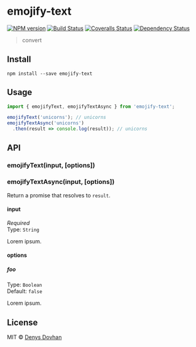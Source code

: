 # emojify-text

[![NPM version][npm-image]][npm-url]
[![Build Status][travis-image]][travis-url]
[![Coveralls Status][coveralls-image]][coveralls-url]
[![Dependency Status][depstat-image]][depstat-url]

> convert

## Install

    npm install --save emojify-text

## Usage

```js
import { emojifyText, emojifyTextAsync } from 'emojify-text';

emojifyText('unicorns'); // unicorns
emojifyTextAsync('unicorns')
  .then(result => console.log(result)); // unicorns
```

## API

### emojifyText(input, [options])

### emojifyTextAsync(input, [options])

Return a promise that resolves to `result`.

#### input

*Required*  
Type: `String`

Lorem ipsum.

#### options

##### foo

Type: `Boolean`  
Default: `false`

Lorem ipsum.

## License

MIT © [Denys Dovhan](http://denysdovhan.com)

[npm-url]: https://npmjs.org/package/emojify-text
[npm-image]: https://img.shields.io/npm/v/emojify-text.svg?style=flat-square

[travis-url]: https://travis-ci.org/denysdovhan/emojify-text
[travis-image]: https://img.shields.io/travis/denysdovhan/emojify-text.svg?style=flat-square

[coveralls-url]: https://coveralls.io/r/denysdovhan/emojify-text
[coveralls-image]: https://img.shields.io/coveralls/denysdovhan/emojify-text.svg?style=flat-square

[depstat-url]: https://david-dm.org/denysdovhan/emojify-text
[depstat-image]: https://david-dm.org/denysdovhan/emojify-text.svg?style=flat-square
